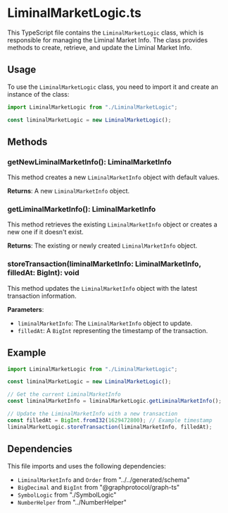 # LiminalMarketLogic.ts

This TypeScript file contains the `LiminalMarketLogic` class, which is responsible for managing the Liminal Market Info. The class provides methods to create, retrieve, and update the Liminal Market Info.

## Usage

To use the `LiminalMarketLogic` class, you need to import it and create an instance of the class:

```typescript
import LiminalMarketLogic from "./LiminalMarketLogic";

const liminalMarketLogic = new LiminalMarketLogic();
```

## Methods

### getNewLiminalMarketInfo(): LiminalMarketInfo

This method creates a new `LiminalMarketInfo` object with default values.

**Returns**: A new `LiminalMarketInfo` object.

### getLiminalMarketInfo(): LiminalMarketInfo

This method retrieves the existing `LiminalMarketInfo` object or creates a new one if it doesn't exist.

**Returns**: The existing or newly created `LiminalMarketInfo` object.

### storeTransaction(liminalMarketInfo: LiminalMarketInfo, filledAt: BigInt): void

This method updates the `LiminalMarketInfo` object with the latest transaction information.

**Parameters**:

- `liminalMarketInfo`: The `LiminalMarketInfo` object to update.
- `filledAt`: A `BigInt` representing the timestamp of the transaction.

## Example

```typescript
import LiminalMarketLogic from "./LiminalMarketLogic";

const liminalMarketLogic = new LiminalMarketLogic();

// Get the current LiminalMarketInfo
const liminalMarketInfo = liminalMarketLogic.getLiminalMarketInfo();

// Update the LiminalMarketInfo with a new transaction
const filledAt = BigInt.fromI32(1629472800); // Example timestamp
liminalMarketLogic.storeTransaction(liminalMarketInfo, filledAt);
```

## Dependencies

This file imports and uses the following dependencies:

- `LiminalMarketInfo` and `Order` from "../../generated/schema"
- `BigDecimal` and `BigInt` from "@graphprotocol/graph-ts"
- `SymbolLogic` from "./SymbolLogic"
- `NumberHelper` from "../NumberHelper"
